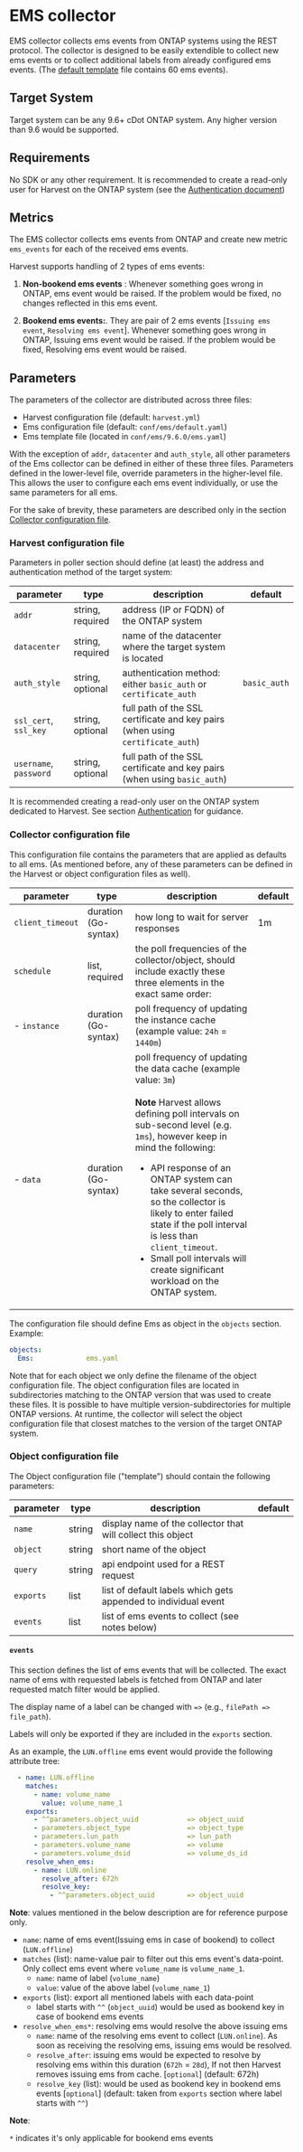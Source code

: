 

# EMS collector

EMS collector collects ems events from ONTAP systems using the REST protocol. The collector is designed to be easily extendible to collect new ems events or to collect additional labels from already configured ems events. (The [default template](../../../conf/ems/9.6.0/ems.yaml) file contains 60 ems events).

## Target System
Target system can be any 9.6+ cDot ONTAP system. Any higher version than 9.6 would be supported.

## Requirements
No SDK or any other requirement. It is recommended to create a read-only user for Harvest on the ONTAP system (see the [Authentication document](../../../docs/AuthAndPermissions.md))

## Metrics

The EMS collector collects ems events from ONTAP and create new metric `ems_events` for each of the received ems events.

Harvest supports handling of 2 types of ems events:
1. **Non-bookend ems events**  :
Whenever something goes wrong in ONTAP, ems event would be raised. If the problem would be fixed, no changes reflected in this ems event.  

2. **Bookend ems events:**. 
They are pair of 2 ems events [`Issuing ems event`, `Resolving ems event`].
Whenever something goes wrong in ONTAP, Issuing ems event would be raised. If the problem would be fixed, Resolving ems event would be raised.

## Parameters

The parameters of the collector are distributed across three files:
- Harvest configuration file (default: `harvest.yml`)
- Ems configuration file (default: `conf/ems/default.yaml`)
- Ems template file (located in `conf/ems/9.6.0/ems.yaml`)

With the exception of `addr`, `datacenter` and `auth_style`, all other parameters of the Ems collector can be defined in either of these three files. Parameters defined in the lower-level file, override parameters in the higher-level file. This allows the user to configure each ems event individually, or use the same parameters for all ems.

For the sake of brevity, these parameters are described only in the section [Collector configuration file](#collector-configuration-file).


### Harvest configuration file

Parameters in poller section should define (at least) the address and authentication method of the target system:

| parameter              | type         | description                                      | default                |
|------------------------|--------------|--------------------------------------------------|------------------------|
| `addr`             | string, required | address (IP or FQDN) of the ONTAP system         |                        |
| `datacenter`       | string, required | name of the datacenter where the target system is located |               |
| `auth_style` | string, optional | authentication method: either `basic_auth` or `certificate_auth` | `basic_auth` |
| `ssl_cert`, `ssl_key` | string, optional | full path of the SSL certificate and key pairs (when using `certificate_auth`) | |
| `username`, `password` | string, optional | full path of the SSL certificate and key pairs (when using `basic_auth`) | |

It is recommended creating a read-only user on the ONTAP system dedicated to Harvest. See section [Authentication](#authentication) for guidance.

### Collector configuration file

This configuration file contains the parameters that are applied as defaults to all ems. (As mentioned before, any of these parameters can be defined in the Harvest or object configuration files as well).

| parameter              | type        | description                                      | default                |
|------------------------|--------------|--------------------------------------------------|------------------------|
| `client_timeout`   | duration (Go-syntax)  | how long to wait for server responses             | 1m                  |
| `schedule`         | list, required | the poll frequencies of the collector/object, should include exactly these three elements in the exact same order: | |
|    - `instance`         | duration (Go-syntax) | poll frequency of updating the instance cache (example value: `24h` = `1440m`) | |
|    - `data`         | duration (Go-syntax) | poll frequency of updating the data cache (example value: `3m`)<br /><br />**Note** Harvest allows defining poll intervals on sub-second level (e.g. `1ms`), however keep in mind the following:<br /><ul><li>API response of an ONTAP system can take several seconds, so the collector is likely to enter failed state if the poll interval is less than `client_timeout`.</li><li>Small poll intervals will create significant workload on the ONTAP system.</li></ul> | |

The configuration file should define Ems as object in the `objects` section. Example:

```yaml
objects:
  Ems:             ems.yaml
```

Note that for each object we only define the filename of the object configuration file. The object configuration files are located in subdirectories matching to the ONTAP version that was used to create these files. It is possible to have multiple version-subdirectories for multiple ONTAP versions. At runtime, the collector will select the object configuration file that closest matches to the version of the target ONTAP system.

### Object configuration file

The Object configuration file ("template") should contain the following parameters:

| parameter              | type         | description                                      | default                |
|------------------------|--------------|--------------------------------------------------|------------------------|
| `name`                 | string       | display name of the collector that will collect this object |             |
| `object`               | string       | short name of the object                         |                        |
| `query`                | string       | api endpoint used for a REST request     |                        |
| `exports`              | list         | list of default labels which gets appended to individual event   |                        |
| `events`               | list         | list of ems events to collect (see notes below) |                        |

#### `events`

This section defines the list of ems events that will be collected. The exact name of ems with requested labels is fetched from ONTAP and later requested match filter would be applied.

The display name of a label can be changed with `=>` (e.g., `filePath => file_path`). 

Labels will only be exported if they are included in the `exports` section.

As an example, the `LUN.offline` ems event would provide the following attribute tree:

```yaml
  - name: LUN.offline
    matches:
      - name: volume_name
        value: volume_name_1
    exports:
      - ^^parameters.object_uuid            => object_uuid
      - parameters.object_type              => object_type
      - parameters.lun_path                 => lun_path
      - parameters.volume_name              => volume
      - parameters.volume_dsid              => volume_ds_id
    resolve_when_ems:
      - name: LUN.online
        resolve_after: 672h
        resolve_key:
          - ^^parameters.object_uuid        => object_uuid
```
**Note**: values mentioned in the below description are for reference purpose only.

* `name`: name of ems event(Issuing ems in case of bookend) to collect (`LUN.offline`)
* `matches` (list): name-value pair to filter out this ems event's data-point. Only collect ems event where `volume_name` is `volume_name_1`.
    * `name`: name of label (`volume_name`)
    * `value`: value of the above label (`volume_name_1`)
* `exports` (list): export all mentioned labels with each data-point 
  * label starts with `^^` (`object_uuid`) would be used as bookend key in case of bookend ems events
* `resolve_when_ems*`: resolving ems would resolve the above issuing ems
  * `name`: name of the resolving ems event to collect (`LUN.online`). As soon as receiving the resolving ems, issuing ems would be resolved.
  * `resolve_after`: issuing ems would be expected to resolve by resolving ems within this duration (`672h` = `28d`), If not then Harvest removes issuing ems from cache. [`optional`] (default: 672h)
  * `resolve_key` (list): would be used as bookend key in bookend ems events [`optional`] (default: taken from `exports` section where label starts with `^^`)


**Note**:

`*` indicates it's only applicable for bookend ems events
